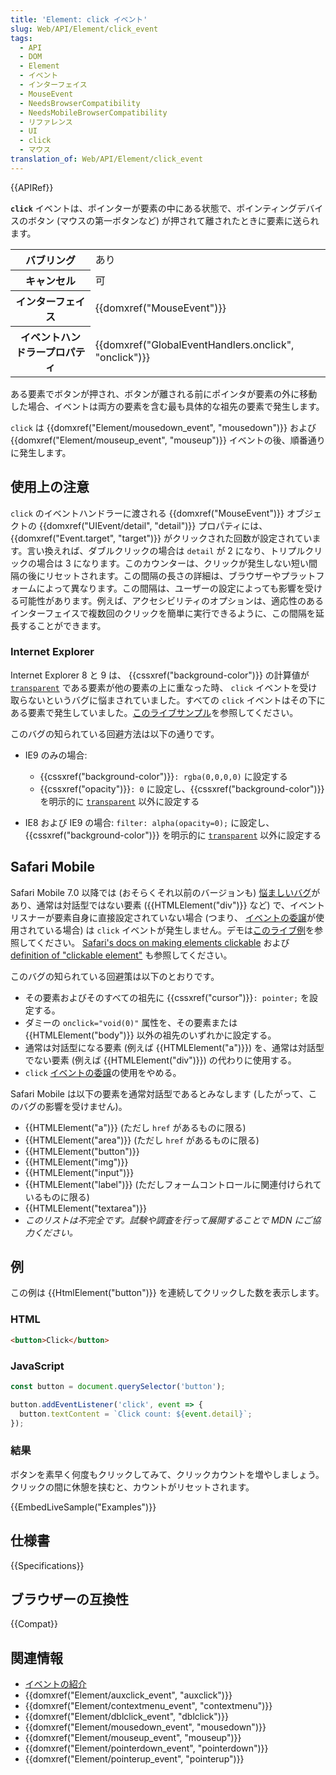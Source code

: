 ```yaml
---
title: 'Element: click イベント'
slug: Web/API/Element/click_event
tags:
  - API
  - DOM
  - Element
  - イベント
  - インターフェイス
  - MouseEvent
  - NeedsBrowserCompatibility
  - NeedsMobileBrowserCompatibility
  - リファレンス
  - UI
  - click
  - マウス
translation_of: Web/API/Element/click_event
---
```

{{APIRef}}

**`click`** イベントは、ポインターが要素の中にある状態で、ポインティングデバイスのボタン (マウスの第一ボタンなど) が押されて離されたときに要素に送られます。

<table class="properties">
  <tbody>
    <tr>
      <th>バブリング</th>
      <td>あり</td>
    </tr>
    <tr>
      <th>キャンセル</th>
      <td>可</td>
    </tr>
    <tr>
      <th>インターフェイス</th>
      <td>{{domxref("MouseEvent")}}</td>
    </tr>
    <tr>
      <th>イベントハンドラープロパティ</th>
      <td>
        {{domxref("GlobalEventHandlers.onclick", "onclick")}}
      </td>
    </tr>
  </tbody>
</table>

ある要素でボタンが押され、ボタンが離される前にポインタが要素の外に移動した場合、イベントは両方の要素を含む最も具体的な祖先の要素で発生します。

`click` は {{domxref("Element/mousedown_event", "mousedown")}} および {{domxref("Element/mouseup_event", "mouseup")}} イベントの後、順番通りに発生します。

## 使用上の注意

`click` のイベントハンドラーに渡される {{domxref("MouseEvent")}} オブジェクトの {{domxref("UIEvent/detail", "detail")}} プロパティには、 {{domxref("Event.target", "target")}} がクリックされた回数が設定されています。言い換えれば、ダブルクリックの場合は `detail` が 2 になり、トリプルクリックの場合は 3 になります。このカウンターは、クリックが発生しない短い間隔の後にリセットされます。この間隔の長さの詳細は、ブラウザーやプラットフォームによって異なります。この間隔は、ユーザーの設定によっても影響を受ける可能性があります。例えば、アクセシビリティのオプションは、適応性のあるインターフェイスで複数回のクリックを簡単に実行できるように、この間隔を延長することができます。

### Internet Explorer

Internet Explorer 8 と 9 は、 {{cssxref("background-color")}} の計算値が [`transparent`](/ja/docs/Web/CSS/color_value#transparent_keyword) である要素が他の要素の上に重なった時、 `click` イベントを受け取らないというバグに悩まされていました。すべての `click` イベントはその下にある要素で発生していました。[このライブサンプル](http://jsfiddle.net/YUKma/show/)を参照してください。

このバグの知られている回避方法は以下の通りです。

- IE9 のみの場合:

  - {{cssxref("background-color")}}`: rgba(0,0,0,0)` に設定する
  - {{cssxref("opacity")}}`: 0` に設定し、{{cssxref("background-color")}} を明示的に [`transparent`](/ja/docs/Web/CSS/color_value#transparent_keyword) 以外に設定する

- IE8 および IE9 の場合: `filter: alpha(opacity=0);` に設定し、 {{cssxref("background-color")}} を明示的に [`transparent`](/ja/docs/Web/CSS/color_value#transparent_keyword) 以外に設定する

## Safari Mobile

Safari Mobile 7.0 以降では (おそらくそれ以前のバージョンも) [悩ましいバグ](https://bugs.webkit.org/show_bug.cgi?id=153887)があり、通常は対話型ではない要素 ({{HTMLElement("div")}} など) で、イベントリスナーが要素自身に直接設定されていない場合 (つまり、 [イベントの委譲](https://davidwalsh.name/event-delegate)が使用されている場合) は `click` イベントが発生しません。デモは[このライブ例](https://jsfiddle.net/cvrhulu/k9t0sdnf/show/)を参照してください。 [Safari's docs on making elements clickable](https://developer.apple.com/library/safari/documentation/appleapplications/reference/safariwebcontent/HandlingEvents/HandlingEvents.html#//apple_ref/doc/uid/TP40006511-SW6) および [definition of "clickable element"](https://developer.apple.com/library/safari/documentation/appleapplications/reference/safariwebcontent/HandlingEvents/HandlingEvents.html#//apple_ref/doc/uid/TP40006511-SW7) も参照してください。

このバグの知られている回避策は以下のとおりです。

- その要素およびそのすべての祖先に {{cssxref("cursor")}}`: pointer;` を設定する。
- ダミーの `onclick="void(0)"` 属性を、その要素または {{HTMLElement("body")}} 以外の祖先のいずれかに設定する。
- 通常は対話型になる要素 (例えば {{HTMLElement("a")}}) を、通常は対話型でない要素 (例えば {{HTMLElement("div")}}) の代わりに使用する。
- `click` [イベントの委譲](https://davidwalsh.name/event-delegate)の使用をやめる。

Safari Mobile は以下の要素を通常対話型であるとみなします (したがって、このバグの影響を受けません)。

- {{HTMLElement("a")}} (ただし `href` があるものに限る)
- {{HTMLElement("area")}} (ただし `href` があるものに限る)
- {{HTMLElement("button")}}
- {{HTMLElement("img")}}
- {{HTMLElement("input")}}
- {{HTMLElement("label")}} (ただしフォームコントロールに関連付けられているものに限る)
- {{HTMLElement("textarea")}}
- _このリストは不完全です。試験や調査を行って展開することで MDN にご協力ください。_

<h2 id="Examples">例</h2>

この例は {{HtmlElement("button")}} を連続してクリックした数を表示します。

### HTML

```html
<button>Click</button>
```

### JavaScript

```js
const button = document.querySelector('button');

button.addEventListener('click', event => {
  button.textContent = `Click count: ${event.detail}`;
});
```

### 結果

ボタンを素早く何度もクリックしてみて、クリックカウントを増やしましょう。クリックの間に休憩を挟むと、カウントがリセットされます。

{{EmbedLiveSample("Examples")}}

## 仕様書

{{Specifications}}

## ブラウザーの互換性

{{Compat}}

## 関連情報

- [イベントの紹介](/ja/docs/Learn/JavaScript/Building_blocks/Events)
- {{domxref("Element/auxclick_event", "auxclick")}}
- {{domxref("Element/contextmenu_event", "contextmenu")}}
- {{domxref("Element/dblclick_event", "dblclick")}}
- {{domxref("Element/mousedown_event", "mousedown")}}
- {{domxref("Element/mouseup_event", "mouseup")}}
- {{domxref("Element/pointerdown_event", "pointerdown")}}
- {{domxref("Element/pointerup_event", "pointerup")}}
